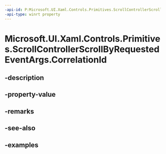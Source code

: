 ```yaml
---
-api-id: P:Microsoft.UI.Xaml.Controls.Primitives.ScrollControllerScrollByRequestedEventArgs.CorrelationId
-api-type: winrt property
---
```


# Microsoft.UI.Xaml.Controls.Primitives.ScrollControllerScrollByRequestedEventArgs.CorrelationId

<!--
public int CorrelationId { get; set; }
-->


## -description

## -property-value

## -remarks

## -see-also

## -examples


